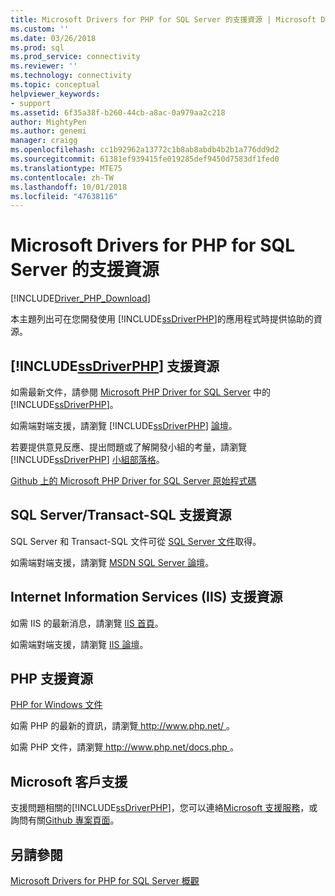 ```yaml
---
title: Microsoft Drivers for PHP for SQL Server 的支援資源 | Microsoft Docs
ms.custom: ''
ms.date: 03/26/2018
ms.prod: sql
ms.prod_service: connectivity
ms.reviewer: ''
ms.technology: connectivity
ms.topic: conceptual
helpviewer_keywords:
- support
ms.assetid: 6f35a38f-b260-44cb-a8ac-0a979aa2c218
author: MightyPen
ms.author: genemi
manager: craigg
ms.openlocfilehash: cc1b92962a13772c1b8ab8abdb4b2b1a776dd9d2
ms.sourcegitcommit: 61381ef939415fe019285def9450d7583df1fed0
ms.translationtype: MTE75
ms.contentlocale: zh-TW
ms.lasthandoff: 10/01/2018
ms.locfileid: "47638116"
---
```

# <a name="support-resources-for-the-microsoft-drivers-for-php-for-sql-server"></a>Microsoft Drivers for PHP for SQL Server 的支援資源
[!INCLUDE[Driver_PHP_Download](../../includes/driver_php_download.md)]

本主題列出可在您開發使用 [!INCLUDE[ssDriverPHP](../../includes/ssdriverphp_md.md)]的應用程式時提供協助的資源。  
  
## <a name="includessdriverphpincludesssdriverphpmdmd-support-resources"></a>[!INCLUDE[ssDriverPHP](../../includes/ssdriverphp_md.md)] 支援資源  
如需最新文件，請參閱 [Microsoft PHP Driver for SQL Server](../../connect/php/microsoft-php-driver-for-sql-server.md) 中的 [!INCLUDE[ssDriverPHP](../../includes/ssdriverphp_md.md)]。  
  
如需端對端支援，請瀏覽 [!INCLUDE[ssDriverPHP](../../includes/ssdriverphp_md.md)] [ 論壇](https://social.msdn.microsoft.com/Forums/sqlserver/home?forum=sqldriverforphp)。  
  
若要提供意見反應、提出問題或了解開發小組的考量，請瀏覽 [!INCLUDE[ssDriverPHP](../../includes/ssdriverphp_md.md)] [小組部落格](https://blogs.msdn.microsoft.com/sqlphp/)。  
  
[Github 上的 Microsoft PHP Driver for SQL Server 原始程式碼](https://github.com/Microsoft/msphpsql)  
  
## <a name="sql-servertransact-sql-support-resources"></a>SQL Server/Transact-SQL 支援資源  
SQL Server 和 Transact-SQL 文件可從 [SQL Server 文件](../../sql-server/sql-server-technical-documentation.md)取得。  
  
如需端對端支援，請瀏覽 [MSDN SQL Server 論壇](https://social.msdn.microsoft.com/Forums/sqlserver/home)。  
  
## <a name="internet-information-services-iis-support-resources"></a>Internet Information Services (IIS) 支援資源  
如需 IIS 的最新消息，請瀏覽 [IIS 首頁](https://www.iis.net/)。  
  
如需端對端支援，請瀏覽 [IIS 論壇](https://forums.iis.net/)。  
  
## <a name="php-support-resources"></a>PHP 支援資源  
[PHP for Windows 文件](http://windows.php.net/)  
  
如需 PHP 的最新的資訊，請瀏覽[ http://www.php.net/ ](http://www.php.net)。  
  
如需 PHP 文件，請瀏覽[ http://www.php.net/docs.php ](http://www.php.net/docs.php)。  
  
## <a name="microsoft-customer-support"></a>Microsoft 客戶支援  
支援問題相關的[!INCLUDE[ssDriverPHP](../../includes/ssdriverphp_md.md)]，您可以連絡[Microsoft 支援服務](https://support.microsoft.com/contactus/)，或詢問有關[Github 專案頁面](https://github.com/Microsoft/msphpsql/issues)。  
  
## <a name="see-also"></a>另請參閱  
[Microsoft Drivers for PHP for SQL Server 概觀](../../connect/php/overview-of-the-php-sql-driver.md)
  

